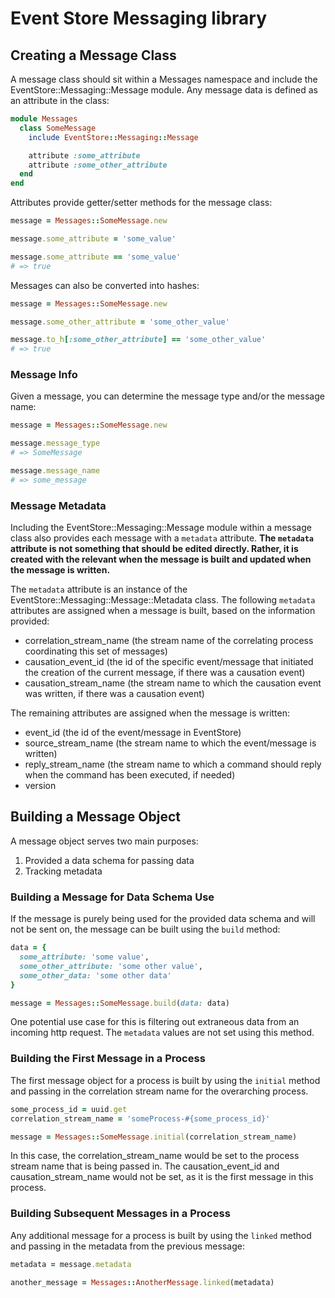 # Event Store Messaging library

## Creating a Message Class

A message class should sit within a Messages namespace and include the EventStore::Messaging::Message module. Any message data is defined as an attribute in the class:

```ruby
module Messages
  class SomeMessage
    include EventStore::Messaging::Message

    attribute :some_attribute
    attribute :some_other_attribute
  end
end
```

Attributes provide getter/setter methods for the message class:

```ruby
message = Messages::SomeMessage.new

message.some_attribute = 'some_value'

message.some_attribute == 'some_value'
# => true
```

Messages can also be converted into hashes:

```ruby
message = Messages::SomeMessage.new

message.some_other_attribute = 'some_other_value'

message.to_h[:some_other_attribute] == 'some_other_value'
# => true
```

### Message Info

Given a message, you can determine the message type and/or the message name:

```ruby
message = Messages::SomeMessage.new

message.message_type
# => SomeMessage

message.message_name
# => some_message
```

### Message Metadata

Including the EventStore::Messaging::Message module within a message class also provides each message with a `metadata` attribute. **The `metadata` attribute is not something that should be edited directly. Rather, it is created with the relevant when the message is built and updated when the message is written.**

The `metadata` attribute is an instance of the EventStore::Messaging::Message::Metadata class. The following `metadata` attributes are assigned when a message is built, based on the information provided:

- correlation_stream_name (the stream name of the correlating process coordinating this set of messages)
- causation_event_id (the id of the specific event/message that initiated the creation of the current message, if there was a causation event)
- causation_stream_name (the stream name to which the causation event was written, if there was a causation event)

The remaining attributes are assigned when the message is written:

- event_id (the id of the event/message in EventStore)
- source_stream_name (the stream name to which the event/message is written)
- reply_stream_name (the stream name to which a command should reply when the command has been executed, if needed)
- version


## Building a Message Object

A message object serves two main purposes:

1. Provided a data schema for passing data
2. Tracking metadata

### Building a Message for Data Schema Use

If the message is purely being used for the provided data schema and will not be sent on, the message can be built using the `build` method:

```ruby
data = {
  some_attribute: 'some value',
  some_other_attribute: 'some other value',
  some_other_data: 'some other data'
}

message = Messages::SomeMessage.build(data: data)
```

One potential use case for this is filtering out extraneous data from an incoming http request. The `metadata` values are not set using this method.


### Building the First Message in a Process

The first message object for a process is built by using the `initial` method and passing in the correlation stream name for the overarching process.

```ruby
some_process_id = uuid.get
correlation_stream_name = 'someProcess-#{some_process_id}'

message = Messages::SomeMessage.initial(correlation_stream_name)
```

In this case, the correlation_stream_name would be set to the process stream name that is being passed in. The causation_event_id and causation_stream_name would not be set, as it is the first message in this process.


### Building Subsequent Messages in a Process

Any additional message for a process is built by using the `linked` method and passing in the metadata from the previous message:

```ruby
metadata = message.metadata

another_message = Messages::AnotherMessage.linked(metadata)
```

